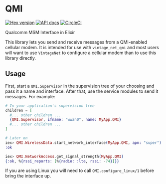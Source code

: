 # QMI

[![Hex version](https://img.shields.io/hexpm/v/qmi.svg "Hex version")](https://hex.pm/packages/qmi)
[![API docs](https://img.shields.io/hexpm/v/qmi.svg?label=hexdocs "API docs")](https://hexdocs.pm/qmi/QMI.html)
[![CircleCI](https://circleci.com/gh/nerves-networking/qmi.svg?style=svg)](https://circleci.com/gh/nerves-networking/qmi)

Qualcomm MSM Interface in Elixir

This library lets you send and receive messages from a QMI-enabled cellular
modem. It is intended for use with `vintage_net_qmi` and most users will
want to use `VintageNet` to configure a cellular modem than to use this
library directly.

## Usage

First, start a `QMI.Supervisor` in the supervision tree of your choosing
and pass it a name and interface. After that, use the service modules to send
it messages. For example:

```elixir
# In your application's supervision tree
children = [
  #... other children ...
  {QMI.Supervisor, ifname: "wwan0", name: MyApp.QMI}
  #... other children ...
]

# Later on
iex> QMI.WirelessData.start_network_interface(MyApp.QMI, apn: "super")
:ok

iex> QMI.NetworkAccess.get_signal_strength(MyApp.QMI)
{:ok, %{rssi_reports: [%{radio: :lte, rssi: -74}]}}
```

If you are using Linux you will need to call `QMI.configure_linux/1` before
bring the interface up.

